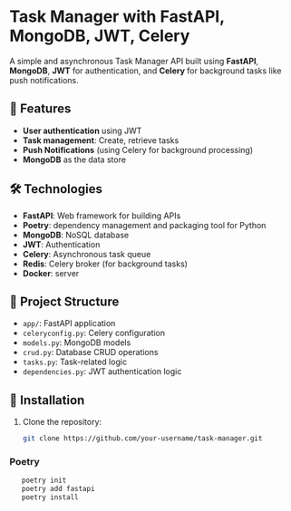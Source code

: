 # Task Manager with FastAPI, MongoDB, JWT, Celery

A simple and asynchronous Task Manager API built using **FastAPI**, **MongoDB**, **JWT** for authentication, and **Celery** for background tasks like push notifications.

## 🚀 Features

- **User authentication** using JWT
- **Task management**: Create, retrieve tasks
- **Push Notifications** (using Celery for background processing)
- **MongoDB** as the data store

## 🛠️ Technologies

- **FastAPI**: Web framework for building APIs
- **Poetry**: dependency management and packaging tool for Python
- **MongoDB**: NoSQL database
- **JWT**: Authentication
- **Celery**: Asynchronous task queue
- **Redis**: Celery broker (for background tasks)
- **Docker**: server 

## 📁 Project Structure

- `app/`: FastAPI application
- `celeryconfig.py`: Celery configuration
- `models.py`: MongoDB models
- `crud.py`: Database CRUD operations
- `tasks.py`: Task-related logic
- `dependencies.py`: JWT authentication logic

## 🔧 Installation

1. Clone the repository:
   ```bash
   git clone https://github.com/your-username/task-manager.git

### Poetry
   ```bash
      poetry init
      poetry add fastapi
      poetry install
